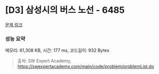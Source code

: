 # [D3] 삼성시의 버스 노선 - 6485 

[문제 링크](https://swexpertacademy.com/main/code/problem/problemDetail.do?contestProbId=AWczm7QaACgDFAWn) 

### 성능 요약

메모리: 61,308 KB, 시간: 177 ms, 코드길이: 932 Bytes



> 출처: SW Expert Academy, https://swexpertacademy.com/main/code/problem/problemList.do